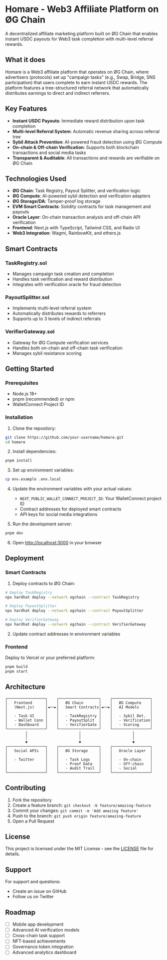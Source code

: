 # Homare - Web3 Affiliate Platform on ØG Chain

A decentralized affiliate marketing platform built on ØG Chain that enables instant USDC payouts for Web3 task completion with multi-level referral rewards.

## What it does

Homare is a Web3 affiliate platform that operates on ØG Chain, where advertisers (protocols) set up "campaign tasks" (e.g., Swap, Bridge, SNS participation) that users complete to earn instant USDC rewards. The platform features a tree-structured referral network that automatically distributes earnings to direct and indirect referrers.

## Key Features

- **Instant USDC Payouts**: Immediate reward distribution upon task completion
- **Multi-level Referral System**: Automatic revenue sharing across referral tree
- **Sybil Attack Prevention**: AI-powered fraud detection using ØG Compute
- **On-chain & Off-chain Verification**: Supports both blockchain transactions and social media tasks
- **Transparent & Auditable**: All transactions and rewards are verifiable on ØG Chain

## Technologies Used

- **ØG Chain**: Task Registry, Payout Splitter, and verification logic
- **ØG Compute**: AI-powered sybil detection and verification adapters
- **ØG Storage/DA**: Tamper-proof log storage
- **EVM Smart Contracts**: Solidity contracts for task management and payouts
- **Oracle Layer**: On-chain transaction analysis and off-chain API verification
- **Frontend**: Next.js with TypeScript, Tailwind CSS, and Radix UI
- **Web3 Integration**: Wagmi, RainbowKit, and ethers.js

## Smart Contracts

### TaskRegistry.sol
- Manages campaign task creation and completion
- Handles task verification and reward distribution
- Integrates with verification oracle for fraud detection

### PayoutSplitter.sol
- Implements multi-level referral system
- Automatically distributes rewards to referrers
- Supports up to 3 levels of indirect referrals

### VerifierGateway.sol
- Gateway for ØG Compute verification services
- Handles both on-chain and off-chain task verification
- Manages sybil resistance scoring

## Getting Started

### Prerequisites

- Node.js 18+ 
- pnpm (recommended) or npm
- WalletConnect Project ID

### Installation

1. Clone the repository:
```bash
git clone https://github.com/your-username/homare.git
cd homare
```

2. Install dependencies:
```bash
pnpm install
```

3. Set up environment variables:
```bash
cp env.example .env.local
```

4. Update the environment variables with your actual values:
   - `NEXT_PUBLIC_WALLET_CONNECT_PROJECT_ID`: Your WalletConnect project ID
   - Contract addresses for deployed smart contracts
   - API keys for social media integrations

5. Run the development server:
```bash
pnpm dev
```

6. Open [http://localhost:3000](http://localhost:3000) in your browser

## Deployment

### Smart Contracts

1. Deploy contracts to ØG Chain:
```bash
# Deploy TaskRegistry
npx hardhat deploy --network ogchain --contract TaskRegistry

# Deploy PayoutSplitter  
npx hardhat deploy --network ogchain --contract PayoutSplitter

# Deploy VerifierGateway
npx hardhat deploy --network ogchain --contract VerifierGateway
```

2. Update contract addresses in environment variables

### Frontend

Deploy to Vercel or your preferred platform:

```bash
pnpm build
pnpm start
```

## Architecture

```
┌─────────────────┐    ┌──────────────────┐    ┌─────────────────┐
│   Frontend      │    │   ØG Chain       │    │   ØG Compute    │
│   (Next.js)     │◄──►│   Smart Contracts│◄──►│   AI Models     │
│                 │    │                  │    │                 │
│   - Task UI     │    │   - TaskRegistry │    │   - Sybil Det.  │
│   - Wallet Conn │    │   - PayoutSplit  │    │   - Verification│
│   - Dashboard   │    │   - VerifierGate │    │   - Scoring     │
└─────────────────┘    └──────────────────┘    └─────────────────┘
         │                       │                       │
         │                       │                       │
         ▼                       ▼                       ▼
┌─────────────────┐    ┌──────────────────┐    ┌─────────────────┐
│   Social APIs   │    │   ØG Storage     │    │   Oracle Layer  │
│                 │    │                  │    │                 │
│   - Twitter     │    │   - Task Logs    │    │   - On-chain    │
│                 │    │   - Proof Data   │    │   - Off-chain   │
│                 │    │   - Audit Trail  │    │   - Social      │
└─────────────────┘    └──────────────────┘    └─────────────────┘
```

## Contributing

1. Fork the repository
2. Create a feature branch: `git checkout -b feature/amazing-feature`
3. Commit your changes: `git commit -m 'Add amazing feature'`
4. Push to the branch: `git push origin feature/amazing-feature`
5. Open a Pull Request

## License

This project is licensed under the MIT License - see the [LICENSE](LICENSE) file for details.

## Support

For support and questions:
- Create an issue on GitHub
- Follow us on Twitter

## Roadmap

- [ ] Mobile app development
- [ ] Advanced AI verification models
- [ ] Cross-chain task support
- [ ] NFT-based achievements
- [ ] Governance token integration
- [ ] Advanced analytics dashboard